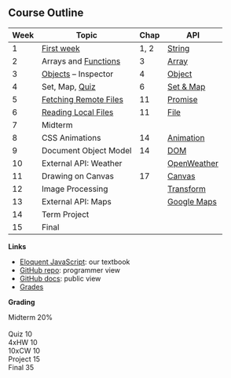 ﻿## Course Outline

| Week | Topic                 | Chap | API         |
|------|-----------------------|------|-------------|
| 1    | [First week](work/First%20Week)   | 1, 2 | [String](https://developer.mozilla.org/en-US/docs/Web/JavaScript/Reference/Global_Objects/String)  |
| 2    | Arrays and [Functions](work/Counting.html)  | 3    | [Array](https://developer.mozilla.org/en-US/docs/Web/JavaScript/Reference/Global_Objects/Array)    |
| 3    | [Objects](work/c4_data.html) – Inspector   | 4    | [Object](https://developer.mozilla.org/en-US/docs/Web/JavaScript/Reference/Global_Objects/Object)  |
| 4    | Set, Map, [Quiz](exam/Quiz_solution.html)     | 6    | [Set & Map](https://developer.mozilla.org/en-US/docs/Web/JavaScript/Guide/Keyed_collections)   |
| 5    | [Fetching Remote Files](work/Students.html) | 11   | [Promise](https://developer.mozilla.org/en-US/docs/Web/JavaScript/Reference/Global_Objects/Promise) |
| 6    | [Reading Local Files](work/EloquentJS.html)   | 11   | [File](https://developer.mozilla.org/en-US/docs/Web/API/File)        |
| 7    | Midterm               |      |           |
| 8    | CSS Animations        | 14   | [Animation](https://developer.mozilla.org/en-US/docs/Web/API/Web_Animations_API/Using_the_Web_Animations_API)   |
| 9    | Document Object Model | 14   | [DOM](https://developer.mozilla.org/en-US/docs/Web/API/Document_Object_Model)         |
| 10   | External API: Weather |      | [OpenWeather](https://api.openweathermap.org)   |
| 11   | Drawing on Canvas     | 17   | [Canvas](https://developer.mozilla.org/en-US/docs/Web/API/Canvas_API)      |
| 12   | Image Processing      |      | [Transform](https://developer.mozilla.org/en-US/docs/Web/CSS/transform)   |
| 13   | External API: Maps    |      | [Google Maps](https://developers.google.com/maps/documentation/javascript/controls) |
| 14   | Term Project          |      |           |
| 15   | Final                 |      |           |


**Links**

* [Eloquent JavaScript](http://eloquentjavascript.net/): our textbook
* [GitHub repo](https://github.com/maeyler/305/): programmer view
* [GitHub docs](https://maeyler.github.io/305/): public view
* [Grades](https://docs.google.com/spreadsheets/d/e/2PACX-1vTSP1Wdj200raopeWBhRZh3_OYUUEO5G3TVzAZ3ouH2rp3VvGxrzJqkuDLAyJDM3X_7KyOhnHqrgN-7/pubhtml)


**Grading**

Midterm	20% <br>	
Quiz	10 <br>	
4xHW	10 <br>	
10xCW	10 <br>	
Project	15 <br>	
Final	35

